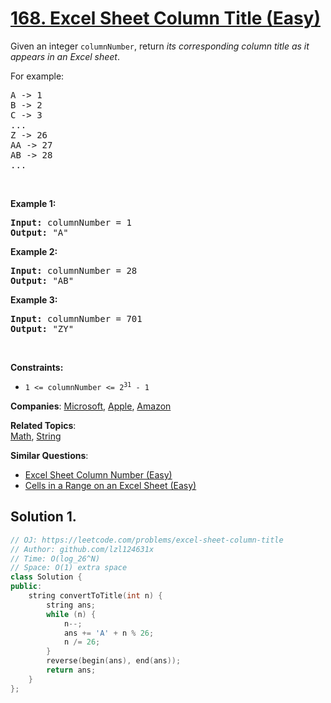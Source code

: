# [168. Excel Sheet Column Title (Easy)](https://leetcode.com/problems/excel-sheet-column-title)

<p>Given an integer <code>columnNumber</code>, return <em>its corresponding column title as it appears in an Excel sheet</em>.</p>
<p>For example:</p>
<pre>A -&gt; 1
B -&gt; 2
C -&gt; 3
...
Z -&gt; 26
AA -&gt; 27
AB -&gt; 28 
...
</pre>
<p>&nbsp;</p>
<p><strong class="example">Example 1:</strong></p>
<pre><strong>Input:</strong> columnNumber = 1
<strong>Output:</strong> "A"
</pre>
<p><strong class="example">Example 2:</strong></p>
<pre><strong>Input:</strong> columnNumber = 28
<strong>Output:</strong> "AB"
</pre>
<p><strong class="example">Example 3:</strong></p>
<pre><strong>Input:</strong> columnNumber = 701
<strong>Output:</strong> "ZY"
</pre>
<p>&nbsp;</p>
<p><strong>Constraints:</strong></p>
<ul>
	<li><code>1 &lt;= columnNumber &lt;= 2<sup>31</sup> - 1</code></li>
</ul>

**Companies**:
[Microsoft](https://leetcode.com/company/microsoft), [Apple](https://leetcode.com/company/apple), [Amazon](https://leetcode.com/company/amazon)

**Related Topics**:  
[Math](https://leetcode.com/tag/math/), [String](https://leetcode.com/tag/string/)

**Similar Questions**:
* [Excel Sheet Column Number (Easy)](https://leetcode.com/problems/excel-sheet-column-number/)
* [Cells in a Range on an Excel Sheet (Easy)](https://leetcode.com/problems/cells-in-a-range-on-an-excel-sheet/)

## Solution 1.

```cpp
// OJ: https://leetcode.com/problems/excel-sheet-column-title
// Author: github.com/lzl124631x
// Time: O(log_26^N)
// Space: O(1) extra space
class Solution {
public:
    string convertToTitle(int n) {
        string ans;
        while (n) {
            n--;
            ans += 'A' + n % 26;
            n /= 26;
        }
        reverse(begin(ans), end(ans));
        return ans;
    }
};
```
